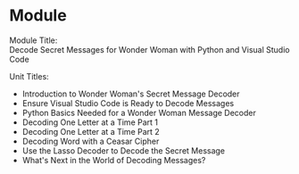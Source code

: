 # Module

Module Title:  
Decode Secret Messages for Wonder Woman with Python and Visual Studio Code

Unit Titles:  
- Introduction to Wonder Woman's Secret Message Decoder
- Ensure Visual Studio Code is Ready to Decode Messages
- Python Basics Needed for a Wonder Woman Message Decoder
- Decoding One Letter at a Time Part 1
- Decoding One Letter at a Time Part 2
- Decoding Word with a Ceasar Cipher
- Use the Lasso Decoder to Decode the Secret Message
- What's Next in the World of Decoding Messages?